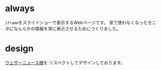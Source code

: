 # always
`iframe`をスライドショーで表示するWebページです。
家で使わなくなったモニタになんらかの情報を常に表示させるためにつくりました。

# design
[ウェザーニュース様](https://www.youtube.com/user/weathernews)を
リスペクトしてデザインしております。
